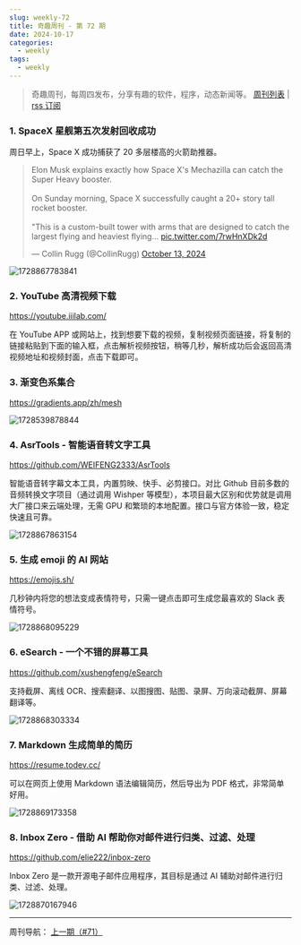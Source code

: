 ```yaml
---
slug: weekly-72
title: 奇趣周刊 - 第 72 期
date: 2024-10-17
categories:
  - weekly
tags:
  - weekly
---
```


> 奇趣周刊，每周四发布，分享有趣的软件，程序，动态新闻等。 [周刊列表](/categories/weekly/) | [rss 订阅](/categories/weekly/index.xml)

### 1. SpaceX 星舰第五次发射回收成功

周日早上，Space X 成功捕获了 20 多层楼高的火箭助推器。

<blockquote class="twitter-tweet" data-media-max-width="560"><p lang="en" dir="ltr">Elon Musk explains exactly how Space X&#39;s Mechazilla can catch the Super Heavy booster.<br><br>On Sunday morning, Space X successfully caught a 20+ story tall rocket booster.<br><br>&quot;This is a custom-built tower with arms that are designed to catch the largest flying and heaviest flying… <a href="https://t.co/7rwHnXDk2d">pic.twitter.com/7rwHnXDk2d</a></p>&mdash; Collin Rugg (@CollinRugg) <a href="https://twitter.com/CollinRugg/status/1845504316351676730?ref_src=twsrc%5Etfw">October 13, 2024</a></blockquote> <script async src="https://platform.twitter.com/widgets.js" charset="utf-8"></script>

![1728867783841](https://imgurl.zishu.me/2024/10/1728867783841.webp)

### 2. YouTube 高清视频下载

https://youtube.iiilab.com/

在 YouTube APP 或网站上，找到想要下载的视频，复制视频页面链接，将复制的链接粘贴到下面的输入框，点击解析视频按钮，稍等几秒，解析成功后会返回高清视频地址和视频封面，点击下载即可。

### 3. 渐变色系集合

https://gradients.app/zh/mesh

![1728539878844](https://imgurl.zishu.me/2024/10/1728539878844.webp)

### 4. AsrTools - 智能语音转文字工具 

https://github.com/WEIFENG2333/AsrTools

智能语音转字幕文本工具，内置剪映、快手、必剪接口。对比 Github 目前多数的音频转换文字项目（通过调用 Wishper 等模型），本项目最大区别和优势就是调用大厂接口来云端处理，无需 GPU 和繁琐的本地配置。接口与官方体验一致，稳定快速且可靠。

![1728867863154](https://imgurl.zishu.me/2024/10/1728867863154.webp)

### 5. 生成 emoji 的 AI 网站

https://emojis.sh/

几秒钟内将您的想法变成表情符号，只需一键点击即可生成您最喜欢的 Slack 表情符号。

![1728868095229](https://imgurl.zishu.me/2024/10/1728868095229.webp)

### 6. eSearch - 一个不错的屏幕工具

https://github.com/xushengfeng/eSearch

支持截屏、离线 OCR、搜索翻译、以图搜图、贴图、录屏、万向滚动截屏、屏幕翻译等。

![1728868303334](https://imgurl.zishu.me/2024/10/1728868303334.webp)

### 7. Markdown 生成简单的简历

https://resume.todev.cc/

可以在网页上使用 Markdown 语法编辑简历，然后导出为 PDF 格式，非常简单好用。

![1728869173358](https://imgurl.zishu.me/2024/10/1728869173358.webp)

### 8. Inbox Zero - 借助 AI 帮助你对邮件进行归类、过滤、处理

https://github.com/elie222/inbox-zero

Inbox Zero 是一款开源电子邮件应用程序，其目标是通过 AI 辅助对邮件进行归类、过滤、处理。

![1728870167946](https://imgurl.zishu.me/2024/10/1728870167946.webp)


---

周刊导航：
[上一期（#71）](/blog/weekly-71.html)
